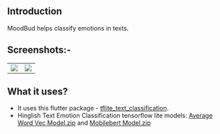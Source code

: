 ## Introduction

MoodBud helps classify emotions in texts.

## Screenshots:-

|  |  |
| -------------- | -------------- |
| <img src="https://github.com/chaudharydeepanshu/mood_bud/assets/85361211/f1ae1715-f390-4b28-bb22-9641303a5f34"> | </img> <img src="https://github.com/chaudharydeepanshu/mood_bud/assets/85361211/b3bcfb83-1402-4851-b18f-9f6588683c31"></img> |

## What it uses?

- It uses this flutter package - [tflite_text_classification](https://pub.dev/packages/tflite_text_classification).
- Hinglish Text Emotion Classification tensorflow lite models: [Average Word Vec Model.zip](https://github.com/chaudharydeepanshu/tflite_text_classification/files/11517973/Sample.Average.Word.Vec.Model.zip) and [Mobilebert Model.zip](https://github.com/chaudharydeepanshu/tflite_text_classification/files/11517983/Sample.Mobilebert.Model.zip)
